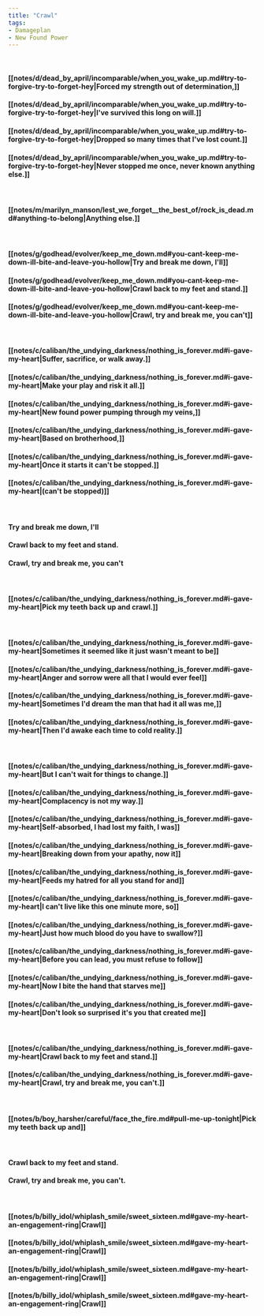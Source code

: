 ```yaml
---
title: "Crawl"
tags:
- Damageplan
- New Found Power
---
```

&nbsp;
#### [[notes/d/dead_by_april/incomparable/when_you_wake_up.md#try-to-forgive-try-to-forget-hey|Forced my strength out of determination,]]
#### [[notes/d/dead_by_april/incomparable/when_you_wake_up.md#try-to-forgive-try-to-forget-hey|I've survived this long on will.]]
#### [[notes/d/dead_by_april/incomparable/when_you_wake_up.md#try-to-forgive-try-to-forget-hey|Dropped so many times that I've lost count.]]
#### [[notes/d/dead_by_april/incomparable/when_you_wake_up.md#try-to-forgive-try-to-forget-hey|Never stopped me once, never known anything else.]]
&nbsp;
#### [[notes/m/marilyn_manson/lest_we_forget__the_best_of/rock_is_dead.md#anything-to-belong|Anything else.]]
&nbsp;
#### [[notes/g/godhead/evolver/keep_me_down.md#you-cant-keep-me-down-ill-bite-and-leave-you-hollow|Try and break me down, I'll]]
#### [[notes/g/godhead/evolver/keep_me_down.md#you-cant-keep-me-down-ill-bite-and-leave-you-hollow|Crawl back to my feet and stand.]]
#### [[notes/g/godhead/evolver/keep_me_down.md#you-cant-keep-me-down-ill-bite-and-leave-you-hollow|Crawl, try and break me, you can't]]
&nbsp;
#### [[notes/c/caliban/the_undying_darkness/nothing_is_forever.md#i-gave-my-heart|Suffer, sacrifice, or walk away.]]
#### [[notes/c/caliban/the_undying_darkness/nothing_is_forever.md#i-gave-my-heart|Make your play and risk it all.]]
#### [[notes/c/caliban/the_undying_darkness/nothing_is_forever.md#i-gave-my-heart|New found power pumping through my veins,]]
#### [[notes/c/caliban/the_undying_darkness/nothing_is_forever.md#i-gave-my-heart|Based on brotherhood,]]
#### [[notes/c/caliban/the_undying_darkness/nothing_is_forever.md#i-gave-my-heart|Once it starts it can't be stopped.]]
#### [[notes/c/caliban/the_undying_darkness/nothing_is_forever.md#i-gave-my-heart|(can't be stopped)]]
&nbsp;
#### Try and break me down, I'll
#### Crawl back to my feet and stand.
#### Crawl, try and break me, you can't
&nbsp;
#### [[notes/c/caliban/the_undying_darkness/nothing_is_forever.md#i-gave-my-heart|Pick my teeth back up and crawl.]]
&nbsp;
#### [[notes/c/caliban/the_undying_darkness/nothing_is_forever.md#i-gave-my-heart|Sometimes it seemed like it just wasn't meant to be]]
#### [[notes/c/caliban/the_undying_darkness/nothing_is_forever.md#i-gave-my-heart|Anger and sorrow were all that I would ever feel]]
#### [[notes/c/caliban/the_undying_darkness/nothing_is_forever.md#i-gave-my-heart|Sometimes I'd dream the man that had it all was me,]]
#### [[notes/c/caliban/the_undying_darkness/nothing_is_forever.md#i-gave-my-heart|Then I'd awake each time to cold reality.]]
&nbsp;
#### [[notes/c/caliban/the_undying_darkness/nothing_is_forever.md#i-gave-my-heart|But I can't wait for things to change.]]
#### [[notes/c/caliban/the_undying_darkness/nothing_is_forever.md#i-gave-my-heart|Complacency is not my way.]]
#### [[notes/c/caliban/the_undying_darkness/nothing_is_forever.md#i-gave-my-heart|Self-absorbed, I had lost my faith, I was]]
#### [[notes/c/caliban/the_undying_darkness/nothing_is_forever.md#i-gave-my-heart|Breaking down from your apathy, now it]]
#### [[notes/c/caliban/the_undying_darkness/nothing_is_forever.md#i-gave-my-heart|Feeds my hatred for all you stand for and]]
#### [[notes/c/caliban/the_undying_darkness/nothing_is_forever.md#i-gave-my-heart|I can't live like this one minute more, so]]
#### [[notes/c/caliban/the_undying_darkness/nothing_is_forever.md#i-gave-my-heart|Just how much blood do you have to swallow?]]
#### [[notes/c/caliban/the_undying_darkness/nothing_is_forever.md#i-gave-my-heart|Before you can lead, you must refuse to follow]]
#### [[notes/c/caliban/the_undying_darkness/nothing_is_forever.md#i-gave-my-heart|Now I bite the hand that starves me]]
#### [[notes/c/caliban/the_undying_darkness/nothing_is_forever.md#i-gave-my-heart|Don't look so surprised it's you that created me]]
&nbsp;
#### [[notes/c/caliban/the_undying_darkness/nothing_is_forever.md#i-gave-my-heart|Crawl back to my feet and stand.]]
#### [[notes/c/caliban/the_undying_darkness/nothing_is_forever.md#i-gave-my-heart|Crawl, try and break me, you can't.]]
&nbsp;
#### [[notes/b/boy_harsher/careful/face_the_fire.md#pull-me-up-tonight|Pick my teeth back up and]]
&nbsp;
#### Crawl back to my feet and stand.
#### Crawl, try and break me, you can't.
&nbsp;
#### [[notes/b/billy_idol/whiplash_smile/sweet_sixteen.md#gave-my-heart-an-engagement-ring|Crawl]]
#### [[notes/b/billy_idol/whiplash_smile/sweet_sixteen.md#gave-my-heart-an-engagement-ring|Crawl]]
#### [[notes/b/billy_idol/whiplash_smile/sweet_sixteen.md#gave-my-heart-an-engagement-ring|Crawl]]
#### [[notes/b/billy_idol/whiplash_smile/sweet_sixteen.md#gave-my-heart-an-engagement-ring|Crawl]]
